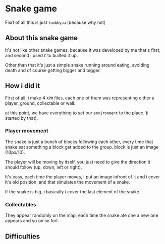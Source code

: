 # Snake game

Fisrt of all this is just ```toobbyaa``` (because why not)

## About this snake game
It's not like other snake games, because it was developed by me that's first, and second i used ```C``` to builted it up.

Other than that it's just a simple snake running around eating, avoiding death and of course getting bigger and bigger.

## How i did it
First of all, i make 4 ```XPM``` files, each one of them was representing either a player, ground, collectable or wall.

at this point, we have everything to set our ```environment``` to the place. (i started by that).

### Player movement
The snake is just a bunch of blocks following each other, every time that snake eat something a block get added to the group.
block is just an image (10px/10).

The player will be moving by itself, you just need to give the direction it should follow (up, down, left or right).

It's easy, each time the player moves, i put an image infront of it and i cover it's old position. and that simulates the movement of a snake.  

If the snake is big, i basically i cover the last element of the snake.

### Collectables
They appear randomly on the map, each time the snake ate one a new one appears and so on so fort.

## Difficulties
